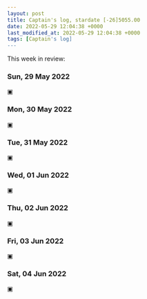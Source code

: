 ```yaml
---
layout: post
title: Captain's log, stardate [-26]5055.00
date: 2022-05-29 12:04:38 +0000
last_modified_at: 2022-05-29 12:04:38 +0000
tags: [Captain's log]
---
```


This week in review:

<!-- more -->

### Sun, 29 May 2022

▣

### Mon, 30 May 2022

▣

### Tue, 31 May 2022

▣

### Wed, 01 Jun 2022

▣

### Thu, 02 Jun 2022

▣

### Fri, 03 Jun 2022

▣

### Sat, 04 Jun 2022

▣
